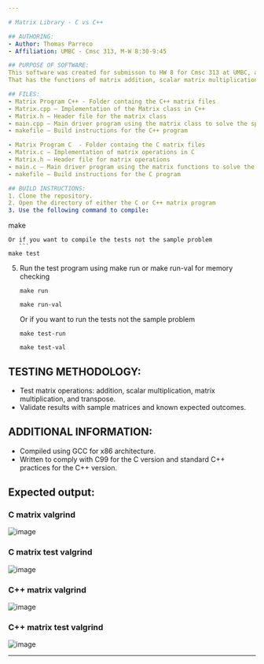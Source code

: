 ```yaml
---

# Matrix Library - C vs C++

## AUTHORING:
- Author: Thomas Parreco
- Affiliation: UMBC - Cmsc 313, M-W 8:30-9:45

## PURPOSE OF SOFTWARE:
This software was created for submisson to HW 8 for Cmsc 313 at UMBC, and is a matrix library in C and C++.
That has the functions of matrix addition, scalar matrix multiplication, matrix transposition, and matrix multiplication.

## FILES:
- Matrix Program C++ - Folder containg the C++ matrix files
- Matrix.cpp – Implementation of the Matrix class in C++
- Matrix.h – Header file for the matrix class
- main.cpp – Main driver program using the matrix class to solve the specified problem
- makefile – Build instructions for the C++ program

- Matrix Program C  - Folder containg the C matrix files
- Matrix.c – Implementation of matrix operations in C
- Matrix.h – Header file for matrix operations
- main.c – Main driver program using the matrix functions to solve the specified problem
- makefile – Build instructions for the C program

## BUILD INSTRUCTIONS:
1. Clone the repository.
2. Open the directory of either the C or C++ matrix program
3. Use the following command to compile:
   ```
   make
   ```
   Or if you want to compile the tests not the sample problem
      ```
   make test
   ```
5. Run the test program using make run or make run-val for memory checking
     ```
   make run
   ```
      ```
   make run-val
   ```
   Or if you want to run the tests not the sample problem
   ```
   make test-run
   ```
   ```
   make test-val
   ``` 


## TESTING METHODOLOGY:
- Test matrix operations: addition, scalar multiplication, matrix multiplication, and transpose.
- Validate results with sample matrices and known expected outcomes.

## ADDITIONAL INFORMATION:
- Compiled using GCC for x86 architecture.
- Written to comply with C99 for the C version and standard C++ practices for the C++ version.

## Expected output:
### C matrix valgrind
![image](https://github.com/user-attachments/assets/c2f1d596-39f5-44fa-a468-fa433dc5319e)


### C matrix test valgrind
![image](https://github.com/user-attachments/assets/1b3ad4c3-032a-4aa2-9332-cbb7a500da2b)


### C++ matrix valgrind
![image](https://github.com/user-attachments/assets/59e30406-9a21-4fa5-83f8-21490e520a05)


### C++ matrix test valgrind
![image](https://github.com/user-attachments/assets/db0395b6-76aa-495e-92f1-87df6dd249f9)

---
```

